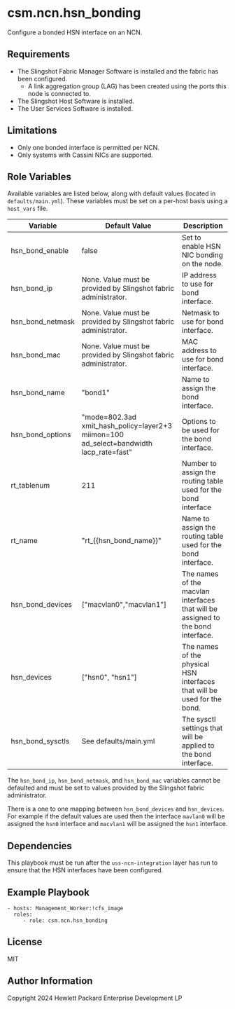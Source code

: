 # csm.ncn.hsn_bonding

Configure a bonded HSN interface on an NCN.

## Requirements

* The Slingshot Fabric Manager Software is installed and the fabric has been configured.
  * A link aggregation group (LAG) has been created using the ports this node is connected to.
* The Slingshot Host Software is installed.
* The User Services Software is installed.

## Limitations

* Only one bonded interface is permitted per NCN.
* Only systems with Cassini NICs are supported.

## Role Variables

Available variables are listed below, along with default values (located in `defaults/main.yml`). These variables must be set on a per-host basis using a `host_vars` file.

| Variable         | Default Value                                                                          | Description                                                                      |
|------------------|----------------------------------------------------------------------------------------|----------------------------------------------------------------------------------|
| hsn_bond_enable  | false                                                                                  | Set to enable HSN NIC bonding on the node.                                       |
| hsn_bond_ip      | None. Value must be provided by Slingshot fabric administrator.                        | IP address to use for bond interface.                                            |
| hsn_bond_netmask | None. Value must be provided by Slingshot fabric administrator.                        | Netmask to use for bond interface.                                               |
| hsn_bond_mac     | None. Value must be provided by Slingshot fabric administrator.                        | MAC address to use for bond interface.                                           |
| hsn_bond_name    | "bond1"                                                                                | Name to assign the bond interface.                                               |
| hsn_bond_options | "mode=802.3ad xmit_hash_policy=layer2+3 miimon=100 ad_select=bandwidth lacp_rate=fast" | Options to be used for the bond interface.                                       |
| rt_tablenum      | 211                                                                                    | Number to assign the routing table used for the bond interface                   |
| rt_name          | "rt_{{hsn_bond_name}}"                                                                 | Name to assign the routing table used for the bond interface.                    |
| hsn_bond_devices | ["macvlan0","macvlan1"]                                                                | The names of the macvlan interfaces that will be assigned to the bond interface. |
| hsn_devices      | ["hsn0", "hsn1"]                                                                       | The names of the physical HSN interfaces that will be used for the bond.         |
| hsn_bond_sysctls | See defaults/main.yml                                                                  | The sysctl settings that will be applied to the bond interface.                  |

The `hsn_bond_ip`, `hsn_bond_netmask`, and `hsn_bond_mac` variables cannot be defaulted and must be set to values provided by the Slingshot fabric administrator.

There is a one to one mapping between `hsn_bond_devices` and `hsn_devices`. For example if the default values are used then the interface `mavlan0` will be assigned the `hsn0` interface 
and `macvlan1` will be assigned the `hsn1` interface.

## Dependencies

This playbook must be run after the `uss-ncn-integration` layer has run to ensure that the HSN interfaces have been configured.

## Example Playbook

    - hosts: Management_Worker:!cfs_image
      roles:
         - role: csm.ncn.hsn_bonding

License
-------

MIT

Author Information
------------------

Copyright 2024 Hewlett Packard Enterprise Development LP
